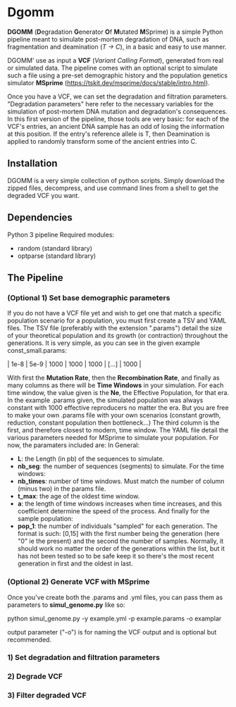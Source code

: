 # Dgomm
**DGOMM** (**D**egradation **G**enerator **O**f **M**utated **M**Sprime) is a simple Python pipeline meant to simulate post-mortem degradation of DNA, such as fragmentation and deamination (_T -> C_), in a basic and easy to use manner. 

DGOMM' use as input a **VCF** (_Variant Calling Format_), generated from real or simulated data. The pipeline comes with an optional script to simulate such a file using a pre-set demographic history and the population genetics simulator **MSprime** (https://tskit.dev/msprime/docs/stable/intro.html).

Once you have a VCF, we can set the degradation and filtration parameters. "Degradation parameters" here refer to the necessary variables for the simulation of post-mortem DNA mutation and degradation's consequences. In this first version of the pipeline, those tools are very basic: for each of the VCF's entries, an ancient DNA sample has an odd of losing the information at this position. If the entry's reference allele is T, then Deamination is applied to randomly transform some of the ancient entries into C.
## Installation
DGOMM is a very simple collection of python scripts. Simply download the zipped files, decompress, and use command lines from a shell to get the degraded VCF you want.
## Dependencies
Python 3 pipeline
Required modules:
- random (standard library)
- optparse (standard library)
## The Pipeline
### (Optional 1) Set base demographic parameters
If you do not have a VCF file yet and wish to get one that match a specific population scenario for a population, you must first create a TSV and YAML files.
The TSV file (preferably with the extension ".params") detail the size of your theoretical population and its growth (or contraction) throughout the generations. It is very simple, as you can see in the given example const_small.params:

| 1e-8 | 5e-9 | 1000 | 1000 | 1000 | [...] | 1000 |

With first the **Mutation Rate**, then the **Recombination Rate**, and finally as many columns as there will be **Time Windows** in your simulation. For each time window, the value given is the **Ne**, the Effective Population, for that era. In the example .params given, the simulated population was always constant with 1000 effective reproducers no matter the era. But you are free to make your own .params file with your own scenarios (constant growth, reduction, constant population then bottleneck...) The third column is the first, and therefore closest to modern, time window.
The YAML file detail the various parameters needed for MSprime to simulate your population. For now, the paramaters included are:
In General:
- **L**: the Length (in pb) of the sequences to simulate.
- **nb_seg**: the number of sequences (segments) to simulate.
For the time windows:
- **nb_times**: number of time windows. Must match the number of column (minus two) in the params file.
- **t_max**: the age of the oldest time window.
- **a**: the length of time windows increases when time increases, and this coefficient determine the speed of the process.
And finally for the sample population:
- **pop_1**: the number of individuals "sampled" for each generation. The format is such: [0,15] with the first number being the generation (here "0" ie the present) and the second the number of samples. Normally, it should work no matter the order of the generations within the list, but it has not been tested so to be safe keep it so there's the most recent generation in first and the oldest in last.

### (Optional 2) Generate VCF with MSprime

Once you've create both the .params and .yml files, you can pass them as parameters to **simul_genome.py** like so:

python simul_genome.py -y example.yml -p example.params -o examplar

output parameter ("-o") is for naming the VCF output and is optional but recommended.

### 1) Set degradation and filtration parameters
### 2) Degrade VCF
### 3) Filter degraded VCF
